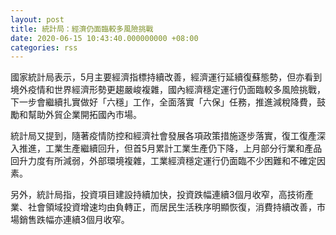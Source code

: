```yaml
---
layout: post
title: 統計局：經濟仍面臨較多風險挑戰
date: 2020-06-15 10:43:40.000000000 +08:00
categories: rss
---
```


國家統計局表示，5月主要經濟指標持續改善，經濟運行延續復蘇態勢，但亦看到境外疫情和世界經濟形勢更趨嚴峻複雜，國內經濟穩定運行仍面臨較多風險挑戰，下一步會繼續扎實做好「六穩」工作，全面落實「六保」任務，推進減稅降費，鼓勵和幫助外貿企業開拓國內市場。

統計局又提到，隨著疫情防控和經濟社會發展各項政策措施逐步落實，復工復產深入推進，工業生產繼續回升，但首5月累計工業生產仍下降，上月部分行業和產品回升力度有所減弱，外部環境複雜，工業經濟穩定運行仍面臨不少困難和不確定因素。

另外，統計局指，投資項目建設持續加快，投資跌幅連續3個月收窄，高技術產業、社會領域投資增速均由負轉正，而居民生活秩序明顯恢復，消費持續改善，市場銷售跌幅亦連續3個月收窄。

